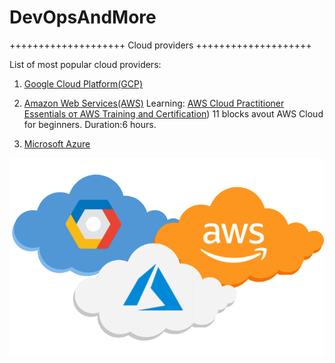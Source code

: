 # DevOpsAndMore

++++++++++++++++++++ Cloud providers ++++++++++++++++++++ 

List of most popular cloud providers:
1. [Google Cloud Platform(GCP)](https://cloud.google.com)
2. [Amazon Web Services(AWS)](https://aws.amazon.com)
Learning:
[AWS Cloud Practitioner Essentials от AWS Training and Certification](https://www.aws.training/Details/eLearning?id=60697))
11 blocks avout AWS Cloud for beginners.
Duration:6 hours. 

3. [Microsoft Azure](https://azure.microsoft.com)

![GCP-vs-AZURE-vs-AWS](GCP-vs-AZURE-vs-AWS.png)
